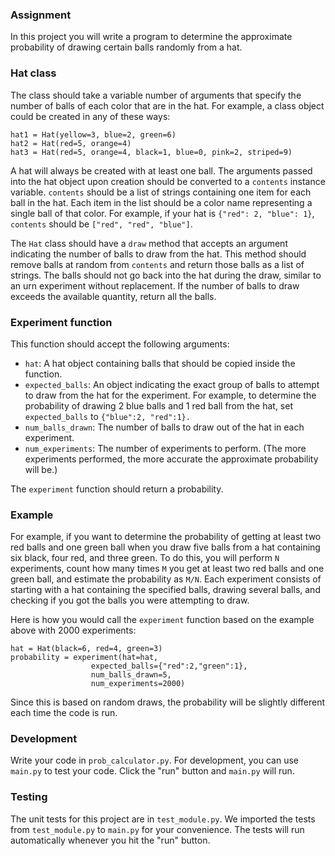 ### Assignment

In this project you will write a program to determine the approximate probability of drawing certain balls randomly from a hat.

### Hat class

The class should take a variable number of arguments that specify the number of balls of each color that are in the hat.
For example, a class object could be created in any of these ways:
```
hat1 = Hat(yellow=3, blue=2, green=6)
hat2 = Hat(red=5, orange=4)
hat3 = Hat(red=5, orange=4, black=1, blue=0, pink=2, striped=9)
```

A hat will always be created with at least one ball. The arguments passed into the hat object upon creation should be converted
to a `contents` instance variable. `contents` should be a list of strings containing one item for each ball in the hat. Each item in
the list should be a color name representing a single ball of that color. For example, if your hat is `{"red": 2, "blue": 1}`,
`contents` should be `["red", "red", "blue"]`.

The `Hat` class should have a `draw` method that accepts an argument indicating the number of balls to draw from the hat.
This method should remove balls at random from `contents` and return those balls as a list of strings. The balls should not go
back into the hat during the draw, similar to an urn experiment without replacement. If the number of balls to draw exceeds 
the available quantity, return all the balls.

### Experiment function

This function should accept the following arguments:

* `hat`: A hat object containing balls that should be copied inside the function.
* `expected_balls`: An object indicating the exact group of balls to attempt to draw from the hat for the experiment.
For example, to determine the probability of drawing 2 blue balls and 1 red ball from the hat, set `expected_balls` to `{"blue":2, "red":1}.`
* `num_balls_drawn`: The number of balls to draw out of the hat in each experiment.
* `num_experiments`: The number of experiments to perform. (The more experiments performed, the more accurate the approximate probability will be.)

The `experiment` function should return a probability.

### Example

For example, if you want to determine the probability of getting at least two red balls and one green ball when you draw five balls from a hat
containing six black, four red, and three green. To do this, you will perform `N` experiments, count how many times `M` you get at least two red
balls and one green ball, and estimate the probability as `M/N`. Each experiment consists of starting with a hat containing the specified balls,
drawing several balls, and checking if you got the balls you were attempting to draw.

Here is how you would call the `experiment` function based on the example above with 2000 experiments:

```
hat = Hat(black=6, red=4, green=3)
probability = experiment(hat=hat,
                  expected_balls={"red":2,"green":1},
                  num_balls_drawn=5,
                  num_experiments=2000)
```
                  
Since this is based on random draws, the probability will be slightly different each time the code is run.

### Development 

Write your code in `prob_calculator.py`. For development, you can use `main.py` to test your code. Click the "run" button and `main.py` will run.

### Testing

The unit tests for this project are in `test_module.py`. We imported the tests from `test_module.py` to `main.py` for your convenience.
The tests will run automatically whenever you hit the "run" button.
